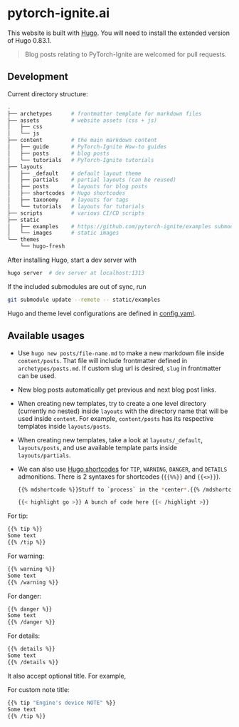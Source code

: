 # pytorch-ignite.ai

This website is built with [Hugo](https://gohugo.io). You will need to install the extended version of Hugo 0.83.1.

> Blog posts relating to PyTorch-Ignite are welcomed for pull requests.

## Development

Current directory structure:

```sh
.
├── archetypes      # frontmatter template for markdown files
├── assets          # website assets (css + js)
│   ├── css
│   └── js
├── content         # the main markdown content
│   ├── guide       # PyTorch-Ignite How-to guides
│   ├── posts       # blog posts
│   └── tutorials   # PyTorch-Ignite tutorials
├── layouts
│   ├── _default    # default layout theme
│   ├── partials    # partial layouts (can be reused)
│   ├── posts       # layouts for blog posts
│   ├── shortcodes  # Hugo shortcodes
│   ├── taxonomy    # layouts for tags
│   └── tutorials   # layouts for tutorials
├── scripts         # various CI/CD scripts
├── static
│   ├── examples    # https://github.com/pytorch-ignite/examples submodule
│   └── images      # static images
└── themes
    └── hugo-fresh
```

After installing Hugo, start a dev server with

```sh
hugo server  # dev server at localhost:1313
```

If the included submodules are out of sync, run

```sh
git submodule update --remote -- static/examples
```

Hugo and theme level configurations are defined in [config.yaml](./config.yaml).

## Available usages

- Use `hugo new posts/file-name.md` to make a new markdown file inside `content/posts`. That file will include frontmatter defined in `archetypes/posts.md`. If custom slug url is desired, `slug` in frontmatter can be used.

- New blog posts automatically get previous and next blog post links.

- When creating new templates, try to create a one level directory (currently no nested) inside `layouts` with the directory name that will be used inside `content`. For example, `content/posts` has its respective templates inside `layouts/posts`.

- When creating new templates, take a look at `layouts/_default`, `layouts/posts`, and use available template parts inside `layouts/partials`.

- We can also use [Hugo shortcodes](https://gohugo.io/content-management/shortcodes/#readout) for `TIP`, `WARNING`, `DANGER`, and `DETAILS` admonitions.
  There is 2 syntaxes for shortcodes (`{{%%}}` and `{{<>}}`).
  ```sh
  {{% mdshortcode %}}Stuff to `process` in the *center*.{{% /mdshortcode %}}
  ```
  ```sh
  {{< highlight go >}} A bunch of code here {{< /highlight >}}
  ```

For tip:

```sh
{{% tip %}}
Some text
{{% /tip %}}
```

For warning:

```sh
{{% warning %}}
Some text
{{% /warning %}}
```

For danger:

```sh
{{% danger %}}
Some text
{{% /danger %}}
```

For details:

```sh
{{% details %}}
Some text
{{% /details %}}
```

It also accept optional title. For example,

For custom note title:

```sh
{{% tip "Engine's device NOTE" %}}
Some text
{{% /tip %}}
```
